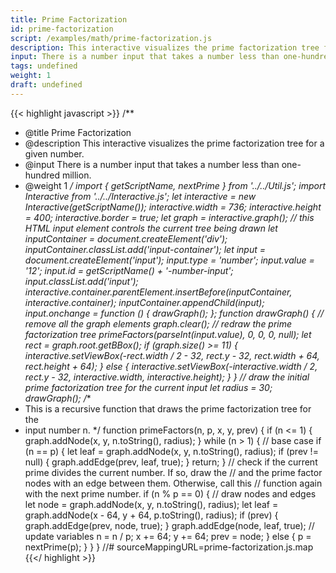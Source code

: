 ```yaml
---
title: Prime Factorization
id: prime-factorization
script: /examples/math/prime-factorization.js
description: This interactive visualizes the prime factorization tree for a given number.
input: There is a number input that takes a number less than one-hundred million.
tags: undefined
weight: 1
draft: undefined
---
```


{{< highlight javascript >}}
/**
* @title Prime Factorization
* @description This interactive visualizes the prime factorization tree for a given number.
* @input There is a number input that takes a number less than one-hundred million.
* @weight 1
*/
import { getScriptName, nextPrime } from '../../Util.js';
import Interactive from '../../Interactive.js';
let interactive = new Interactive(getScriptName());
interactive.width = 736;
interactive.height = 400;
interactive.border = true;
let graph = interactive.graph();
// this HTML input element controls the current tree being drawn
let inputContainer = document.createElement('div');
inputContainer.classList.add('input-container');
let input = document.createElement('input');
input.type = 'number';
input.value = '12';
input.id = getScriptName() + '-number-input';
input.classList.add('input');
interactive.container.parentElement.insertBefore(inputContainer, interactive.container);
inputContainer.appendChild(input);
input.onchange = function () {
    drawGraph();
};
function drawGraph() {
    // remove all the graph elements
    graph.clear();
    // redraw the prime factorization tree
    primeFactors(parseInt(input.value), 0, 0, 0, null);
    let rect = graph.root.getBBox();
    if (graph.size() >= 11) {
        interactive.setViewBox(-rect.width / 2 - 32, rect.y - 32, rect.width + 64, rect.height + 64);
    }
    else {
        interactive.setViewBox(-interactive.width / 2, rect.y - 32, interactive.width, interactive.height);
    }
}
// draw the initial prime factorization tree for the current input
let radius = 30;
drawGraph();
/**
* This is a recursive function that draws the prime factorization tree for the
* input number n.
*/
function primeFactors(n, p, x, y, prev) {
    if (n <= 1) {
        graph.addNode(x, y, n.toString(), radius);
    }
    while (n > 1) {
        // base case
        if (n == p) {
            let leaf = graph.addNode(x, y, n.toString(), radius);
            if (prev != null) {
                graph.addEdge(prev, leaf, true);
            }
            return;
        }
        // check if the current prime divides the current number. If so, draw the
        // and the prime factor nodes with an edge between them. Otherwise, call this
        // function again with the next prime number.
        if (n % p == 0) {
            // draw nodes and edges
            let node = graph.addNode(x, y, n.toString(), radius);
            let leaf = graph.addNode(x - 64, y + 64, p.toString(), radius);
            if (prev) {
                graph.addEdge(prev, node, true);
            }
            graph.addEdge(node, leaf, true);
            // update variables
            n = n / p;
            x += 64;
            y += 64;
            prev = node;
        }
        else {
            p = nextPrime(p);
        }
    }
}
//# sourceMappingURL=prime-factorization.js.map
{{</ highlight >}}

